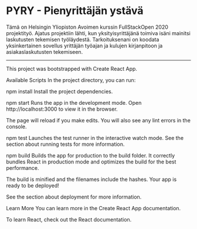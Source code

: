 # PYRY - Pienyrittäjän ystävä

Tämä on Helsingin Yliopiston Avoimen kurssin FullStackOpen 2020 projektityö. Ajatus projektiin lähti, kun yksityisyrittäjänä toimiva isäni mainitsi laskutusten tekemisen työläydestä. Tarkoituksenani on koodata yksinkertainen sovellus yrittäjän työajan ja kulujen kirjanpitoon ja asiakaslaskutusten tekemiseen.

_____________________________________________________________________

This project was bootstrapped with Create React App.

Available Scripts
In the project directory, you can run:

npm install
Install the project dependencies.

npm start
Runs the app in the development mode.
Open http://localhost:3000 to view it in the browser.

The page will reload if you make edits.
You will also see any lint errors in the console.

npm test
Launches the test runner in the interactive watch mode.
See the section about running tests for more information.

npm build
Builds the app for production to the build folder.
It correctly bundles React in production mode and optimizes the build for the best performance.

The build is minified and the filenames include the hashes.
Your app is ready to be deployed!

See the section about deployment for more information.

Learn More
You can learn more in the Create React App documentation.

To learn React, check out the React documentation.
